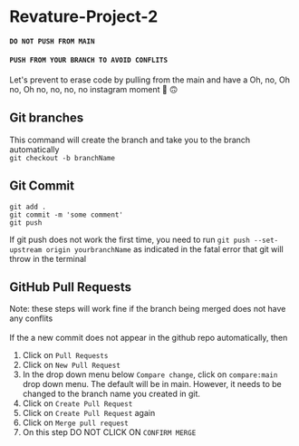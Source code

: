 # Revature-Project-2
#### `DO NOT PUSH FROM MAIN`
#### `PUSH FROM YOUR BRANCH TO AVOID CONFLITS`
Let's prevent to erase code by pulling from the main and have a Oh, no, Oh no, Oh no, no, no, no instagram moment 🤯 🙃 </br>


## Git branches
This command will create the branch and take you to the branch automatically </br>
`git checkout -b branchName`

## Git Commit
`git add .` </br>
`git commit -m 'some comment'` </br>
`git push` </br>

If git push does not work the first time, you need to run `git push --set-upstream origin yourbranchName` as indicated in the fatal error that git will throw in the terminal </br>


## GitHub Pull Requests
Note: these steps will work fine if the branch being merged does not have any conflits </br>
</br>
If the a new commit does not appear in the github repo automatically, then </br>

1. Click on `Pull Requests` </br>
2. Click on `New Pull Request` </br>
3. In the drop down menu below `Compare change`, click on `compare:main` drop down menu. The default will be in main. However, it needs to be changed to the branch name you created in git. </br>
4. Click on `Create Pull Request` </br>
5. Click on `Create Pull Request` again </br>
6. Click on `Merge pull request` </br>
7. On this step DO NOT CLICK ON `CONFIRM MERGE` </br>
